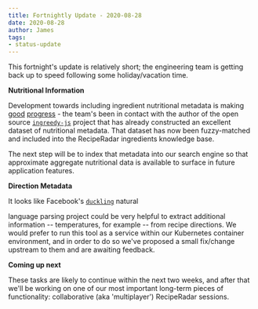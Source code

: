 ```yaml
---
title: Fortnightly Update - 2020-08-28
date: 2020-08-28
author: James
tags:
- status-update
---
```

This fortnight's update is relatively short; the engineering team is getting back up to speed following some holiday/vacation time.

**Nutritional Information**

Development towards including ingredient nutritional metadata is making [good](https://github.com/openculinary/knowledge-graph/pull/48) [progress](https://github.com/openculinary/knowledge-graph/pull/49) - the team's been in contact with the author of the open source [`ingreedy-js`](https://github.com/tomwhite/ingreedy-js) project that has already constructed an excellent dataset of nutritional metadata. That dataset has now been fuzzy-matched and included into the RecipeRadar ingredients knowledge base.

The next step will be to index that metadata into our search engine so that approximate aggregate nutritional data is available to surface in future application features.

**Direction Metadata**

It looks like Facebook's [`duckling`](https://github.com/facebook/duckling) natural

language parsing project could be very helpful to extract additional information -- temperatures, for example -- from recipe directions. We would prefer to run this tool as a service within our Kubernetes container environment, and in order to do so we've proposed a small fix/change upstream to them and are awaiting feedback.

**Coming up next**

These tasks are likely to continue within the next two weeks, and after that we'll be working on one of our most important long-term pieces of functionality: collaborative (aka 'multiplayer') RecipeRadar sessions.
